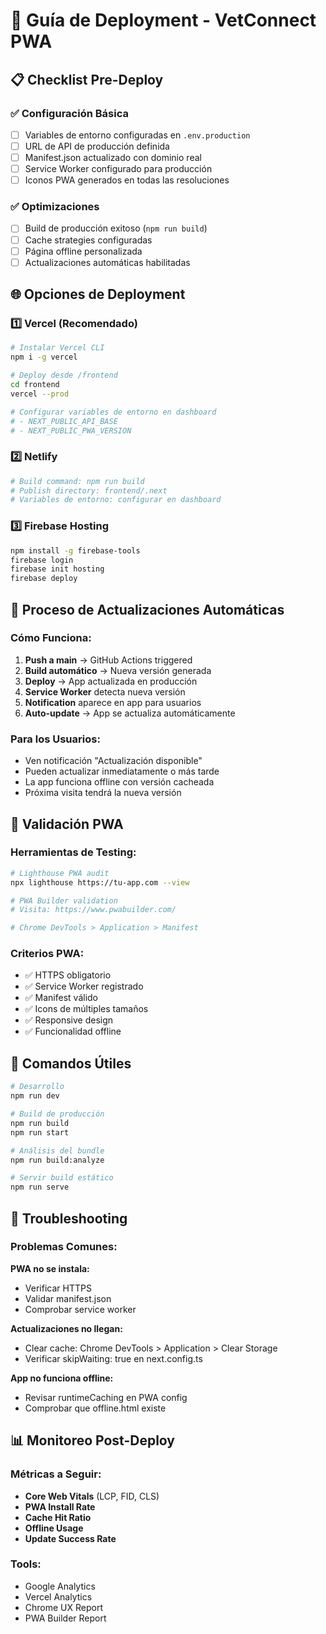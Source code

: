# 🚀 Guía de Deployment - VetConnect PWA

## 📋 Checklist Pre-Deploy

### ✅ Configuración Básica
- [ ] Variables de entorno configuradas en `.env.production`
- [ ] URL de API de producción definida
- [ ] Manifest.json actualizado con dominio real
- [ ] Service Worker configurado para producción
- [ ] Iconos PWA generados en todas las resoluciones

### ✅ Optimizaciones
- [ ] Build de producción exitoso (`npm run build`)
- [ ] Cache strategies configuradas
- [ ] Página offline personalizada
- [ ] Actualizaciones automáticas habilitadas

## 🌐 Opciones de Deployment

### 1️⃣ **Vercel (Recomendado)**
```bash
# Instalar Vercel CLI
npm i -g vercel

# Deploy desde /frontend
cd frontend
vercel --prod

# Configurar variables de entorno en dashboard
# - NEXT_PUBLIC_API_BASE
# - NEXT_PUBLIC_PWA_VERSION
```

### 2️⃣ **Netlify**
```bash
# Build command: npm run build
# Publish directory: frontend/.next
# Variables de entorno: configurar en dashboard
```

### 3️⃣ **Firebase Hosting**
```bash
npm install -g firebase-tools
firebase login
firebase init hosting
firebase deploy
```

## 🔄 Proceso de Actualizaciones Automáticas

### Cómo Funciona:
1. **Push a main** → GitHub Actions triggered
2. **Build automático** → Nueva versión generada
3. **Deploy** → App actualizada en producción
4. **Service Worker** detecta nueva versión
5. **Notification** aparece en app para usuarios
6. **Auto-update** → App se actualiza automáticamente

### Para los Usuarios:
- Ven notificación "Actualización disponible"
- Pueden actualizar inmediatamente o más tarde
- La app funciona offline con versión cacheada
- Próxima visita tendrá la nueva versión

## 📱 Validación PWA

### Herramientas de Testing:
```bash
# Lighthouse PWA audit
npx lighthouse https://tu-app.com --view

# PWA Builder validation
# Visita: https://www.pwabuilder.com/

# Chrome DevTools > Application > Manifest
```

### Criterios PWA:
- ✅ HTTPS obligatorio
- ✅ Service Worker registrado
- ✅ Manifest válido
- ✅ Icons de múltiples tamaños
- ✅ Responsive design
- ✅ Funcionalidad offline

## 🔧 Comandos Útiles

```bash
# Desarrollo
npm run dev

# Build de producción
npm run build
npm run start

# Análisis del bundle
npm run build:analyze

# Servir build estático
npm run serve
```

## 🐛 Troubleshooting

### Problemas Comunes:

**PWA no se instala:**
- Verificar HTTPS
- Validar manifest.json
- Comprobar service worker

**Actualizaciones no llegan:**
- Clear cache: Chrome DevTools > Application > Clear Storage
- Verificar skipWaiting: true en next.config.ts

**App no funciona offline:**
- Revisar runtimeCaching en PWA config
- Comprobar que offline.html existe

## 📊 Monitoreo Post-Deploy

### Métricas a Seguir:
- **Core Web Vitals** (LCP, FID, CLS)
- **PWA Install Rate**
- **Cache Hit Ratio**
- **Offline Usage**
- **Update Success Rate**

### Tools:
- Google Analytics
- Vercel Analytics
- Chrome UX Report
- PWA Builder Report